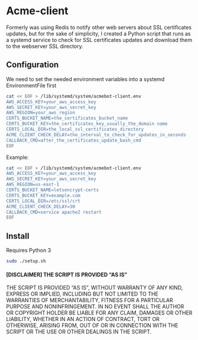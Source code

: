 # Acme-client
Formerly was using Redis to notify other web servers about SSL certificates updates, but for the sake of simplicity, I created a Python script that runs as a systemd service to check for SSL certificates updates and download them to the webserver SSL directory.

## Configuration

We need to set the needed environment variables into a systemd EnvironmentFile first
```bash
cat << EOF > /lib/systemd/system/acmebot-client.env
AWS_ACCESS_KEY=your_aws_access_key
AWS_SECRET_KEY=your_aws_secret_key
AWS_REGION=your_aws_region
CERTS_BUCKET_NAME=the_certificates_bucket_name
CERTS_BUCKET_KEY=the_certificates_key_usually_the_domain name
CERTS_LOCAL_DIR=the_local_ssl_certificates_directory
ACME_CLIENT_CHECK_DELAY=the_interval_to_check_for_updates_in_seconds
CALLBACK_CMD=after_the_certificates_update_bash_cmd
EOF
```

Example:

```bash
cat << EOF > /lib/systemd/system/acmebot-client.env
AWS_ACCESS_KEY=your_aws_access_key
AWS_SECRET_KEY=your_aws_secret_key
AWS_REGION=us-east-1
CERTS_BUCKET_NAME=letsencrypt-certs
CERTS_BUCKET_KEY=example.com
CERTS_LOCAL_DIR=/etc/ssl/crt
ACME_CLIENT_CHECK_DELAY=30
CALLBACK_CMD=service apache2 restart
EOF
```

## Install

Requires Python 3

```bash
sudo ./setup.sh
```

#### [DISCLAIMER] THE SCRIPT IS PROVIDED “AS IS”
THE SCRIPT IS PROVIDED “AS IS”, WITHOUT WARRANTY OF ANY KIND, EXPRESS OR IMPLIED, INCLUDING BUT NOT LIMITED TO THE WARRANTIES OF MERCHANTABILITY, FITNESS FOR A PARTICULAR PURPOSE AND NONINFRINGEMENT. IN NO EVENT SHALL THE AUTHOR OR COPYRIGHT HOLDER BE LIABLE FOR ANY CLAIM, DAMAGES OR OTHER LIABILITY, WHETHER IN AN ACTION OF CONTRACT, TORT OR OTHERWISE, ARISING FROM, OUT OF OR IN CONNECTION WITH THE SCRIPT OR THE USE OR OTHER DEALINGS IN THE SCRIPT.
